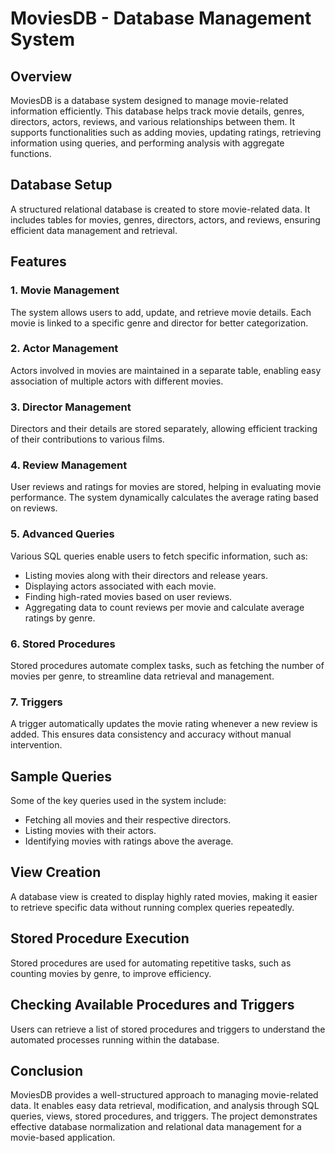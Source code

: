 # MoviesDB - Database Management System

## Overview
MoviesDB is a database system designed to manage movie-related information efficiently. This database helps track movie details, genres, directors, actors, reviews, and various relationships between them. It supports functionalities such as adding movies, updating ratings, retrieving information using queries, and performing analysis with aggregate functions.

## Database Setup
A structured relational database is created to store movie-related data. It includes tables for movies, genres, directors, actors, and reviews, ensuring efficient data management and retrieval.

## Features
### 1. Movie Management
The system allows users to add, update, and retrieve movie details. Each movie is linked to a specific genre and director for better categorization.

### 2. Actor Management
Actors involved in movies are maintained in a separate table, enabling easy association of multiple actors with different movies.

### 3. Director Management
Directors and their details are stored separately, allowing efficient tracking of their contributions to various films.

### 4. Review Management
User reviews and ratings for movies are stored, helping in evaluating movie performance. The system dynamically calculates the average rating based on reviews.

### 5. Advanced Queries
Various SQL queries enable users to fetch specific information, such as:
- Listing movies along with their directors and release years.
- Displaying actors associated with each movie.
- Finding high-rated movies based on user reviews.
- Aggregating data to count reviews per movie and calculate average ratings by genre.

### 6. Stored Procedures
Stored procedures automate complex tasks, such as fetching the number of movies per genre, to streamline data retrieval and management.

### 7. Triggers
A trigger automatically updates the movie rating whenever a new review is added. This ensures data consistency and accuracy without manual intervention.

## Sample Queries
Some of the key queries used in the system include:
- Fetching all movies and their respective directors.
- Listing movies with their actors.
- Identifying movies with ratings above the average.

## View Creation
A database view is created to display highly rated movies, making it easier to retrieve specific data without running complex queries repeatedly.

## Stored Procedure Execution
Stored procedures are used for automating repetitive tasks, such as counting movies by genre, to improve efficiency.

## Checking Available Procedures and Triggers
Users can retrieve a list of stored procedures and triggers to understand the automated processes running within the database.

## Conclusion
MoviesDB provides a well-structured approach to managing movie-related data. It enables easy data retrieval, modification, and analysis through SQL queries, views, stored procedures, and triggers. The project demonstrates effective database normalization and relational data management for a movie-based application.


